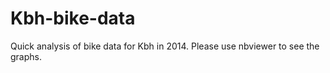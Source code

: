 # Kbh-bike-data
Quick analysis of bike data for Kbh in 2014. Please use nbviewer to see the graphs. 
